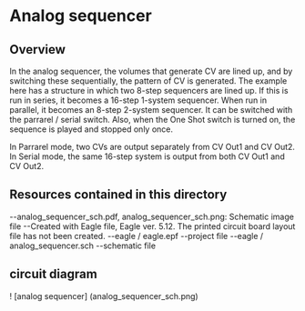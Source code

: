 # Analog sequencer

## Overview

In the analog sequencer, the volumes that generate CV are lined up, and by switching these sequentially, the pattern of CV is generated. The example here has a structure in which two 8-step sequencers are lined up. If this is run in series, it becomes a 16-step 1-system sequencer. When run in parallel, it becomes an 8-step 2-system sequencer. It can be switched with the parrarel / serial switch. Also, when the One Shot switch is turned on, the sequence is played and stopped only once.

In Parrarel mode, two CVs are output separately from CV Out1 and CV Out2. In Serial mode, the same 16-step system is output from both CV Out1 and CV Out2.

## Resources contained in this directory

--analog_sequencer_sch.pdf, analog_sequencer_sch.png: Schematic image file
--Created with Eagle file, Eagle ver. 5.12. The printed circuit board layout file has not been created.
  --eagle / eagle.epf --project file
  --eagle / analog_sequencer.sch --schematic file

## circuit diagram

! [analog sequencer] (analog_sequencer_sch.png)